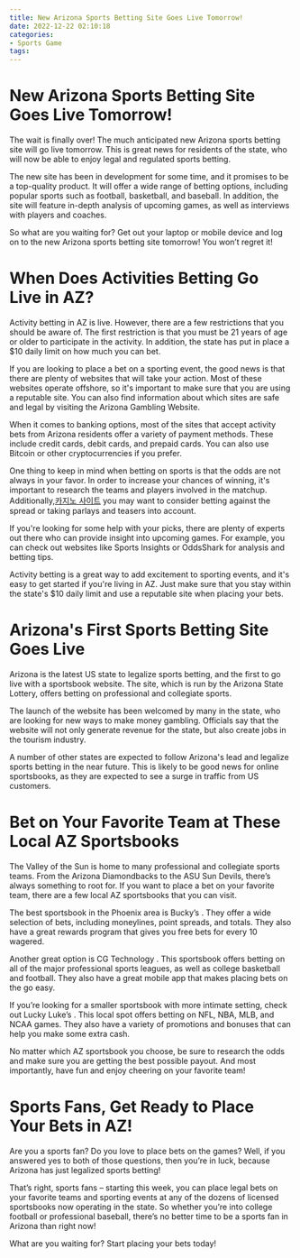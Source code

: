 ```yaml
---
title: New Arizona Sports Betting Site Goes Live Tomorrow!
date: 2022-12-22 02:10:18
categories:
- Sports Game
tags:
---
```



#  New Arizona Sports Betting Site Goes Live Tomorrow!

The wait is finally over! The much anticipated new Arizona sports betting site will go live tomorrow. This is great news for residents of the state, who will now be able to enjoy legal and regulated sports betting.

The new site has been in development for some time, and it promises to be a top-quality product. It will offer a wide range of betting options, including popular sports such as football, basketball, and baseball. In addition, the site will feature in-depth analysis of upcoming games, as well as interviews with players and coaches.

So what are you waiting for? Get out your laptop or mobile device and log on to the new Arizona sports betting site tomorrow! You won’t regret it!

#  When Does Activities Betting Go Live in AZ?

Activity betting in AZ is live. However, there are a few restrictions that you should be aware of. The first restriction is that you must be 21 years of age or older to participate in the activity. In addition, the state has put in place a $10 daily limit on how much you can bet.

If you are looking to place a bet on a sporting event, the good news is that there are plenty of websites that will take your action. Most of these websites operate offshore, so it's important to make sure that you are using a reputable site. You can also find information about which sites are safe and legal by visiting the Arizona Gambling Website.

When it comes to banking options, most of the sites that accept activity bets from Arizona residents offer a variety of payment methods. These include credit cards, debit cards, and prepaid cards. You can also use Bitcoin or other cryptocurrencies if you prefer.

One thing to keep in mind when betting on sports is that the odds are not always in your favor. In order to increase your chances of winning, it's important to research the teams and players involved in the matchup. Additionally,[카지노 사이트](https://choegocasino.com/) you may want to consider betting against the spread or taking parlays and teasers into account.

If you're looking for some help with your picks, there are plenty of experts out there who can provide insight into upcoming games. For example, you can check out websites like Sports Insights or OddsShark for analysis and betting tips.

 Activity betting is a great way to add excitement to sporting events, and it's easy to get started if you're living in AZ. Just make sure that you stay within the state's $10 daily limit and use a reputable site when placing your bets.

#  Arizona's First Sports Betting Site Goes Live

Arizona is the latest US state to legalize sports betting, and the first to go live with a sportsbook website. The site, which is run by the Arizona State Lottery, offers betting on professional and collegiate sports.

The launch of the website has been welcomed by many in the state, who are looking for new ways to make money gambling. Officials say that the website will not only generate revenue for the state, but also create jobs in the tourism industry.

A number of other states are expected to follow Arizona's lead and legalize sports betting in the near future. This is likely to be good news for online sportsbooks, as they are expected to see a surge in traffic from US customers.

#  Bet on Your Favorite Team at These Local AZ Sportsbooks

The Valley of the Sun is home to many professional and collegiate sports teams. From the Arizona Diamondbacks to the ASU Sun Devils, there’s always something to root for. If you want to place a bet on your favorite team, there are a few local AZ sportsbooks that you can visit.

The best sportsbook in the Phoenix area is Bucky’s . They offer a wide selection of bets, including moneylines, point spreads, and totals. They also have a great rewards program that gives you free bets for every 10 wagered.

Another great option is CG Technology . This sportsbook offers betting on all of the major professional sports leagues, as well as college basketball and football. They also have a great mobile app that makes placing bets on the go easy.

If you’re looking for a smaller sportsbook with more intimate setting, check out Lucky Luke’s . This local spot offers betting on NFL, NBA, MLB, and NCAA games. They also have a variety of promotions and bonuses that can help you make some extra cash.

No matter which AZ sportsbook you choose, be sure to research the odds and make sure you are getting the best possible payout. And most importantly, have fun and enjoy cheering on your favorite team!

#  Sports Fans, Get Ready to Place Your Bets in AZ!

Are you a sports fan? Do you love to place bets on the games? Well, if you answered yes to both of those questions, then you’re in luck, because Arizona has just legalized sports betting!

That’s right, sports fans – starting this week, you can place legal bets on your favorite teams and sporting events at any of the dozens of licensed sportsbooks now operating in the state. So whether you’re into college football or professional baseball, there’s no better time to be a sports fan in Arizona than right now!

What are you waiting for? Start placing your bets today!